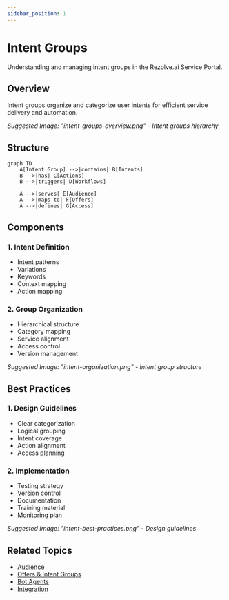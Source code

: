 ```yaml
---
sidebar_position: 1
---
```


# Intent Groups

Understanding and managing intent groups in the Rezolve.ai Service Portal.

## Overview

Intent groups organize and categorize user intents for efficient service delivery and automation.

_Suggested Image: "intent-groups-overview.png" - Intent groups hierarchy_

## Structure

```mermaid
graph TD
    A[Intent Group] -->|contains| B[Intents]
    B -->|has| C[Actions]
    B -->|triggers| D[Workflows]
    
    A -->|serves| E[Audience]
    A -->|maps to| F[Offers]
    A -->|defines| G[Access]
```

## Components

### 1. Intent Definition
- Intent patterns
- Variations
- Keywords
- Context mapping
- Action mapping

### 2. Group Organization
- Hierarchical structure
- Category mapping
- Service alignment
- Access control
- Version management

_Suggested Image: "intent-organization.png" - Intent group structure_

## Best Practices

### 1. Design Guidelines
- Clear categorization
- Logical grouping
- Intent coverage
- Action alignment
- Access planning

### 2. Implementation
- Testing strategy
- Version control
- Documentation
- Training material
- Monitoring plan

_Suggested Image: "intent-best-practices.png" - Design guidelines_

## Related Topics
- [Audience](audience)
- [Offers & Intent Groups](offers-intent-groups)
- [Bot Agents](../ai-features/bot-agents)
- [Integration](integration)
